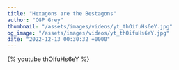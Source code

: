 ```yaml
---
title: "Hexagons are the Bestagons"
author: "CGP Grey"
thumbnail: "/assets/images/videos/yt_thOifuHs6eY.jpg"
og_image: "/assets/images/videos/yt_thOifuHs6eY.jpg"
date: "2022-12-13 00:30:32 +0000"
---
```


{% youtube thOifuHs6eY %}